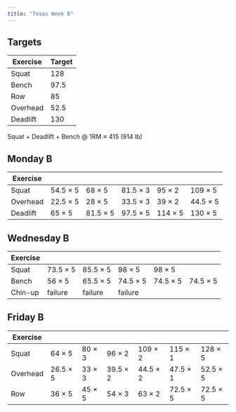 ```yaml
---
title: "Texas Week B"
---
```



## Targets

| Exercise | Target |
| ---      | ------ |
| Squat    | 128 |
| Bench    | 97.5 |
| Row      | 85 |
| Overhead | 52.5 |
| Deadlift | 130 |

Squat + Deadlift + Bench @ 1RM ≈ 415 (914 lb)
    
## Monday B

| Exercise |     |     |     |     |     |
| ---      | --- | --- | --- | --- | --- |
| Squat    | 54.5 × 5 | 68 × 5 | 81.5 × 3 | 95 × 2 | 109 × 5 | 109 × 5 | 109 × 5 | 109 × 5 | 109 × 5 |
| Overhead | 22.5 × 5 | 28 × 5 | 33.5 × 3 | 39 × 2 | 44.5 × 5 | 44.5 × 5 | 44.5 × 5 | 44.5 × 5 | 44.5 × 5 |
| Deadlift | 65 × 5 | 81.5 × 5 | 97.5 × 5 | 114 × 5 | 130 × 5 |

## Wednesday B

| Exercise |     |     |     |     |     |
| ---      | --- | --- | --- | --- | --- |
| Squat    | 73.5 × 5 | 85.5 × 5 | 98 × 5 | 98 × 5 |
| Bench    | 56 × 5 | 65.5 × 5 | 74.5 × 5 | 74.5 × 5 | 74.5 × 5 |
| Chin-up  | failure | failure | failure |

## Friday B

| Exercise |     |     |     |     |     |     |
| ---      | --- | --- | --- | --- | --- | --- |
| Squat    | 64 × 5 | 80 × 3 | 96 × 2 | 109 × 2 | 115 × 1 | 128 × 5 |
| Overhead | 26.5 × 5 | 33 × 3 | 39.5 × 2 | 44.5 × 2 | 47.5 × 1 | 52.5 × 5 |
| Row      | 36 × 5 | 45 × 5 | 54 × 3 | 63 × 2 | 72.5 × 5 | 72.5 × 5 | 72.5 × 5 | 72.5 × 5 | 72.5 × 5 |

